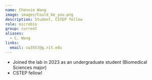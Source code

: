 ```yaml
---
name: Chenxin Wang
image: images/Could_be_you.png
description: Student, CSTEP fellow
role: microbio
group: current
aliases:
  - C. Wang
links:
  email: cw3557@g.rit.edu
---
```


- Joined the lab in 2023 as an undergraduate student (Biomedical Sciences major)
- CSTEP fellow!